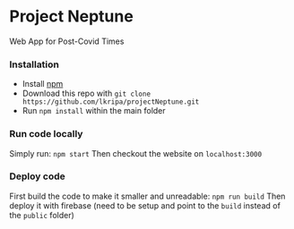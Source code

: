 # Project Neptune

Web App for Post-Covid Times

### Installation
 - Install [npm](https://www.npmjs.com/get-npm)
 - Download this repo with `git clone https://github.com/lkripa/projectNeptune.git`
 - Run `npm install` within the main folder 

### Run code locally
Simply run: `npm start`
Then checkout the website on `localhost:3000`

### Deploy code
First build the code to make it smaller and unreadable: `npm run build`
Then deploy it with firebase (need to be setup and point to the `build` instead of the `public` folder)